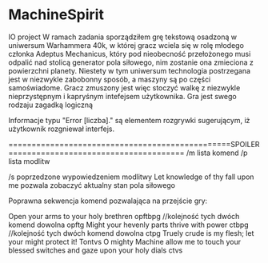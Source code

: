 # MachineSpirit
IO project
W ramach zadania sporządziłem grę tekstową osadzoną w uniwersum Warhammera 40k, w której gracz wciela się w rolę młodego członka 
Adeptus Mechanicus, który pod nieobecność przełożonego musi odpalić nad stolicą generator pola siłowego, nim zostanie ona zmieciona
z powierzchni planety.
Niestety w tym uniwersum technologia postrzegana jest w niezwykle zabobonny sposób, a maszyny są po części samoświadome.
Gracz zmuszony jest więc stoczyć walkę z niezwykle nieprzystępnym i kapryśnym intefejsem użytkownika.
Gra jest swego rodzaju zagadką logiczną 

Informacje typu "Error [liczba]." są elementem rozgrywki sugerującym, iż użytkownik rozgniewał interfejs.

================================================SPOILER======================================
/m lista komend
/p lista modlitw

/s poprzedzone wypowiedzeniem modlitwy
Let knowledge of thy fall upon me
pozwala zobaczyć aktualny stan pola siłowego

Poprawna sekwencja komend pozwalająca na przejście gry:


Open your arms to your holy brethren
opftbpg //kolejność tych dwóch komend dowolna
opftg
Might your hevenly parts thrive with power
ctbpg //kolejność tych dwóch komend dowolna
ctpg
Truely crude is my flesh; let your might protect it!
Tontvs
O mighty Machine allow me to touch your blessed switches and gaze upon your holy dials
ctvs
 
